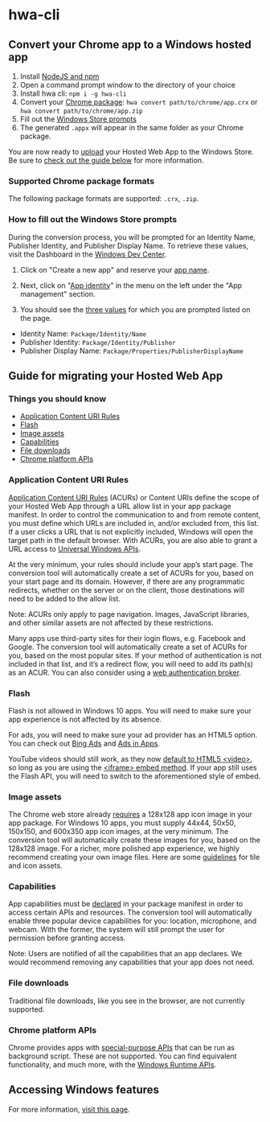 # hwa-cli

## Convert your Chrome app to a Windows hosted app
1. Install [NodeJS and npm](https://nodejs.org/en/)
1. Open a command prompt window to the directory of your choice
1. Install hwa cli: `npm i -g hwa-cli`
1. Convert your [Chrome package](#supported-chrome-package-formats): `hwa convert path/to/chrome/app.crx` or `hwa convert path/to/chrome/app.zip`
1. Fill out the [Windows Store prompts](#how-to-fill-out-the-windows-store-prompts)
1. The generated `.appx` will appear in the same folder as your Chrome package.

You are now ready to [upload](https://dev.windows.com) your Hosted Web App to the Windows Store. Be sure to [check out the guide below](#guide-for-migrating-your-hosted-web-app) for more information.

### Supported Chrome package formats
The  following package formats are supported: `.crx`, `.zip`.

### How to fill out the Windows Store prompts
During the conversion process, you will be prompted for an Identity Name, Publisher Identity, and Publisher Display Name. To retrieve these values, visit the Dashboard in the [Windows Dev Center](https://dev.windows.com/).

1. Click on "Create a new app" and reserve your [app name](https://cloud.githubusercontent.com/assets/3271834/11040454/3780d02a-86c1-11e5-90b1-4775a66f7247.png).

2. Next, click on "[App identity](https://cloud.githubusercontent.com/assets/3271834/11040490/640fd870-86c1-11e5-9821-85e411fd747e.png)" in the menu on the left under the "App management" section.

3. You should see the [three values](https://cloud.githubusercontent.com/assets/3271834/11041022/3050589a-86c4-11e5-9ce5-5985b81c97a3.png) for which you are prompted listed on the page.
  * Identity Name: `Package/Identity/Name`
  * Publisher Identity: `Package/Identity/Publisher`
  * Publisher Display Name: `Package/Properties/PublisherDisplayName`

## Guide for migrating your Hosted Web App
### Things you should know
* [Application Content URI Rules](#application-content-uri-rules)
* [Flash](#flash)
* [Image assets](#image-assets)
* [Capabilities](#capabilities)
* [File downloads](#file-downloads)
* [Chrome platform APIs](#chrome-platform-apis)

### Application Content URI Rules
[Application Content URI Rules](http://microsoftedge.github.io/WebAppsDocs/en-US/win10/HWAfeatures.htm#keep-your-app-secure----setting-application-content-uri-rules-acurs) (ACURs) or Content URIs define the scope of your Hosted Web App through a URL allow list in your app package manifest. In order to control the communication to and from remote content, you must define which URLs are included in, and/or excluded from, this list. If a user clicks a URL that is not explicitly included, Windows will open the target path in the default browser. With ACURs, you are also able to grant a URL access to [Universal Windows APIs](https://msdn.microsoft.com/en-us/library/windows/apps/br211377.aspx).

At the very minimum, your rules should include your app’s start page. The conversion tool will automatically create a set of ACURs for you, based on your start page and its domain. However, if there are any programmatic redirects, whether on the server or on the client, those destinations will need to be added to the allow list. 

Note: ACURs only apply to page navigation. Images, JavaScript libraries, and other similar assets are not affected by these restrictions.

Many apps use third-party sites for their login flows, e.g. Facebook and Google. The conversion tool will automatically create a set of ACURs for you, based on the most popular sites. If your method of authentication is not included in that list, and it’s a redirect flow, you will need to add its path(s) as an ACUR. You can also consider using a [web authentication broker](http://microsoftedge.github.io/WebAppsDocs/en-US/win10/HWAfeatures.htm#web-authentication-broker).

### Flash
Flash is not allowed in Windows 10 apps. You will need to make sure your app experience is not affected by its absence.

For ads, you will need to make sure your ad provider has an HTML5 option. You can check out [Bing Ads](https://bingads.microsoft.com/) and [Ads in Apps](http://adsinapps.microsoft.com/).

YouTube videos should still work, as they now [default to HTML5 &lt;video&gt;](http://youtube-eng.blogspot.com/2015/01/youtube-now-defaults-to-html5_27.html), so long as you are using the [&lt;iframe&gt; embed method](https://developers.google.com/youtube/iframe_api_reference). If your app still uses the Flash API, you will need to switch to the aforementioned style of embed.

### Image assets
The Chrome web store already [requires](https://developer.chrome.com/webstore/images) a 128x128 app icon image in your app package. For Windows 10 apps, you must supply 44x44, 50x50, 150x150, and 600x350 app icon images, at the very minimum. The conversion tool will automatically create these images for you, based on the 128x128 image. For a richer, more polished app experience, we highly recommend creating your own image files. Here are some [guidelines](https://msdn.microsoft.com/en-us/library/windows/apps/mt412102.aspx) for tile and icon assets.

### Capabilities
App capabilities must be [declared](https://msdn.microsoft.com/en-us/library/windows/apps/Mt270968.aspx) in your package manifest in order to access certain APIs and resources. The conversion tool will automatically enable three popular device capabilities for you: location, microphone, and webcam. With the former, the system will still prompt the user for permission before granting access.

Note: Users are notified of all the capabilities that an app declares. We would recommend removing any capabilities that your app does not need.

### File downloads
Traditional file downloads, like you see in the browser, are not currently supported.

### Chrome platform APIs
Chrome provides apps with [special-purpose APIs](https://developer.chrome.com/apps/api_index) that can be run as background script. These are not supported. You can find equivalent functionality, and much more, with the [Windows Runtime APIs](https://msdn.microsoft.com/en-us/library/windows/apps/br211377.aspx).

## Accessing Windows features
For more information, [visit this page](http://microsoftedge.github.io/WebAppsDocs/en-US/win10/HWAfeatures.htm).

